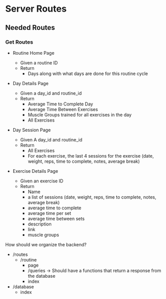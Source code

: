 # Server Routes

## Needed Routes

### Get Routes
 
- Routine Home Page 
    - Given a routine ID
    - Return
        - Days along with what days are done for this routine cycle
- Day Details Page 
    - Given a day_id and routine_id
    - Return
        - Average Time to Complete Day
        - Average Time Between Exercises
        - Muscle Groups trained for all exercises in the day
        - All Exercises

- Day Session Page
    - Given A day_id and routine_id
    - Return
        - All Exercises
        - For each exercise, the last 4 sessions for the exercise (date, weight, reps, time to complete, notes, average break)

- Exercise Details Page
    - Given an exercise ID
    - Return
        - Name
        - a list of sessions (date, weight, reps, time to complete, notes, average break)
        - average time to complete
        - average time per set
        - average time between sets
        - description
        - link
        - muscle groups

How should we organize the backend? 

- /routes
    - /routine
        - page
        - /queries -> Should have a functions that return a response from the database
        - index
- /database
    - index  
